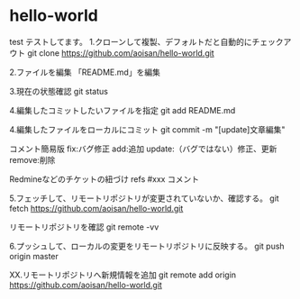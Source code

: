 hello-world
===========

test
テストしてます。
1.クローンして複製、デフォルトだと自動的にチェックアウト
git clone https://github.com/aoisan/hello-world.git

2.ファイルを編集
「README.md」を編集

3.現在の状態確認
git status

4.編集したコミットしたいファイルを指定
git add README.md

4.編集したファイルをローカルにコミット
git commit -m "[update]文章編集"

コメント簡易版
fix:バグ修正
add:追加
update:（バグではない）修正、更新
remove:削除

Redmineなどのチケットの紐づけ
refs #xxx コメント



5.フェッチして、リモートリポジトリが変更されていないか、確認する。
git fetch https://github.com/aoisan/hello-world.git

リモートリポジトリを確認
git remote -vv

6.プッシュして、ローカルの変更をリモートリポジトリに反映する。
git push origin master


XX.リモートリポジトリへ新規情報を追加
git remote add origin https://github.com/aoisan/hello-world.git


